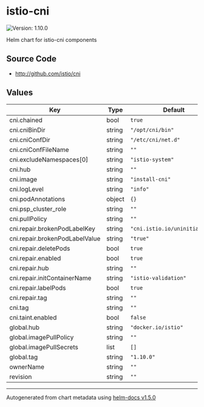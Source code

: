 # istio-cni

![Version: 1.10.0](https://img.shields.io/badge/Version-1.10.0-informational?style=flat-square)

Helm chart for istio-cni components

## Source Code

* <http://github.com/istio/cni>

## Values

| Key | Type | Default | Description |
|-----|------|---------|-------------|
| cni.chained | bool | `true` |  |
| cni.cniBinDir | string | `"/opt/cni/bin"` |  |
| cni.cniConfDir | string | `"/etc/cni/net.d"` |  |
| cni.cniConfFileName | string | `""` |  |
| cni.excludeNamespaces[0] | string | `"istio-system"` |  |
| cni.hub | string | `""` |  |
| cni.image | string | `"install-cni"` |  |
| cni.logLevel | string | `"info"` |  |
| cni.podAnnotations | object | `{}` |  |
| cni.psp_cluster_role | string | `""` |  |
| cni.pullPolicy | string | `""` |  |
| cni.repair.brokenPodLabelKey | string | `"cni.istio.io/uninitialized"` |  |
| cni.repair.brokenPodLabelValue | string | `"true"` |  |
| cni.repair.deletePods | bool | `true` |  |
| cni.repair.enabled | bool | `true` |  |
| cni.repair.hub | string | `""` |  |
| cni.repair.initContainerName | string | `"istio-validation"` |  |
| cni.repair.labelPods | bool | `true` |  |
| cni.repair.tag | string | `""` |  |
| cni.tag | string | `""` |  |
| cni.taint.enabled | bool | `false` |  |
| global.hub | string | `"docker.io/istio"` |  |
| global.imagePullPolicy | string | `""` |  |
| global.imagePullSecrets | list | `[]` |  |
| global.tag | string | `"1.10.0"` |  |
| ownerName | string | `""` |  |
| revision | string | `""` |  |

----------------------------------------------
Autogenerated from chart metadata using [helm-docs v1.5.0](https://github.com/norwoodj/helm-docs/releases/v1.5.0)

